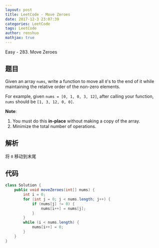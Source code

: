 ```yaml
---
layout: post
title: LeetCode - Move Zeroes
date: 2017-12-3 23:07:39
categories: LeetCode
tags: LeetCode
author: renshuo
mathjax: true
---
```


Easy - 283. Move Zeroes

<!--more-->

## 题目

Given an array `nums`, write a function to move all `0`'s to the end of it while maintaining the relative order of the non-zero elements.

For example, given `nums = [0, 1, 0, 3, 12]`, after calling your function, `nums` should be `[1, 3, 12, 0, 0]`.

**Note**:

1. You must do this **in-place** without making a copy of the array.
2. Minimize the total number of operations.

## 解析

将 `0` 移动到末尾

## 代码

``` java
class Solution {
    public void moveZeroes(int[] nums) {
        int i = 0;
        for (int j = 0; j < nums.length; j++) {
            if (nums[j] != 0) {
                nums[i++] = nums[j];
            }
        }
        while (i < nums.length) {
            nums[i++] = 0;
        }
    }
}
```